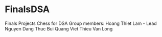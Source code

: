 # FinalsDSA
Finals Projects Chess for DSA
Group members:
Hoang Thiet Lam - Lead
Nguyen Dang Thuc
Bui Quang Viet
Thieu Van Long
